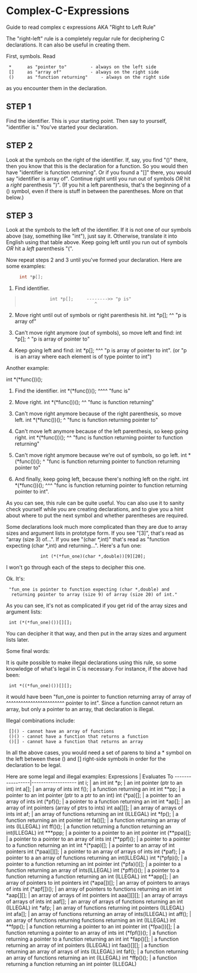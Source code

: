# Complex-C-Expressions
Guide to read complex c expressions AKA "Right to Left Rule"

The "right-left" rule is a completely regular rule for deciphering C
declarations.  It can also be useful in creating them.

First, symbols.  Read

     *		as "pointer to"			- always on the left side
     [] 	as "array of"			- always on the right side
     ()		as "function returning"		- always on the right side

as you encounter them in the declaration.

STEP 1
------
Find the identifier.  This is your starting point.  Then say to yourself,
"identifier is."  You've started your declaration.

STEP 2
------
Look at the symbols on the right of the identifier.  If, say, you find "()"
there, then you know that this is the declaration for a function.  So you
would then have "identifier is function returning".  Or if you found a 
"[]" there, you would say "identifier is array of".  Continue right until
you run out of symbols *OR* hit a *right* parenthesis ")".  (If you hit a 
left parenthesis, that's the beginning of a () symbol, even if there
is stuff in between the parentheses.  More on that below.)

STEP 3
------
Look at the symbols to the left of the identifier.  If it is not one of our
symbols above (say, something like "int"), just say it.  Otherwise, translate
it into English using that table above.  Keep going left until you run out of
symbols *OR* hit a *left* parenthesis "(".  

Now repeat steps 2 and 3 until you've formed your declaration.  Here are some
examples:
```c
     int *p[];
```
1) Find identifier.         
>
>			     int *p[];     -------->> "p is"                                                          
>                                 ^	

2) Move right until out of symbols or right parenthesis hit.
                             int *p[];
                                   ^^
   "p is array of"

3) Can't move right anymore (out of symbols), so move left and find:
                             int *p[];
                                 ^
   "p is array of pointer to"

4) Keep going left and find:
                             int *p[];
                             ^^^
   "p is array of pointer to int". 
   (or "p is an array where each element is of type pointer to int")

Another example:

   int *(*func())();

1) Find the identifier.      int *(*func())();
                                    ^^^^
   "func is"

2) Move right.               int *(*func())();
                                        ^^
   "func is function returning"

3) Can't move right anymore because of the right parenthesis, so move left.
                             int *(*func())();
                                   ^
   "func is function returning pointer to"

4) Can't move left anymore because of the left parenthesis, so keep going
   right.                    int *(*func())();
                                           ^^
   "func is function returning pointer to function returning"

5) Can't move right anymore because we're out of symbols, so go left.
                             int *(*func())();
                                 ^
   "func is function returning pointer to function returning pointer to"

6) And finally, keep going left, because there's nothing left on the right.
                             int *(*func())();
                             ^^^
   "func is function returning pointer to function returning pointer to int".


As you can see, this rule can be quite useful.  You can also use it to
sanity check yourself while you are creating declarations, and to give
you a hint about where to put the next symbol and whether parentheses
are required.

Some declarations look much more complicated than they are due to array
sizes and argument lists in prototype form.  If you see "[3]", that's
read as "array (size 3) of...".  If you see "(char *,int)" that's read
as "function expecting (char *,int) and returning...".  Here's a fun
one:

                 int (*(*fun_one)(char *,double))[9][20];

I won't go through each of the steps to decipher this one.

Ok.  It's:

     "fun_one is pointer to function expecting (char *,double) and 
      returning pointer to array (size 9) of array (size 20) of int."

As you can see, it's not as complicated if you get rid of the array sizes
and argument lists:

     int (*(*fun_one)())[][];

You can decipher it that way, and then put in the array sizes and argument
lists later.

Some final words:

It is quite possible to make illegal declarations using this rule,
so some knowledge of what's legal in C is necessary.  For instance,
if the above had been:

     int *((*fun_one)())[][];

it would have been "fun_one is pointer to function returning array of array of
                                          ^^^^^^^^^^^^^^^^^^^^^^^^
pointer to int".  Since a function cannot return an array, but only a 
pointer to an array, that declaration is illegal.


Illegal combinations include:

	 []() - cannot have an array of functions
	 ()() - cannot have a function that returns a function
	 ()[] - cannot have a function that returns an array

In all the above cases, you would need a set of parens to bind a *
symbol on the left between these () and [] right-side symbols in order
for the declaration to be legal.

Here are some legal and illegal examples:
Expressions      |      Evaluates To
-----------------|-------------------
int i;            |      an int
int *p;           |     an int pointer (ptr to an int)
int a[];           |     an array of ints
int f();           |     a function returning an int
int **pp;         |      a pointer to an int pointer (ptr to a ptr to an int)
int (*pa)[];      |      a pointer to an array of ints
int (*pf)();      |      a pointer to a function returning an int
int *ap[];        |      an array of int pointers (array of ptrs to ints)
int aa[][];        |     an array of arrays of ints
int af[]();        |     an array of functions returning an int (ILLEGAL)
int *fp();        |      a function returning an int pointer
int fa()[];        |     a function returning an array of ints (ILLEGAL)
int ff()();       |      a function returning a function returning an int(ILLEGAL)
int ***ppp;        |     a pointer to a pointer to an int pointer
int (**ppa)[];     |     a pointer to a pointer to an array of ints
int (**ppf)();     |     a pointer to a pointer to a function returning an int
int *(*pap)[];     |     a pointer to an array of int pointers
int (*paa)[][];    |     a pointer to an array of arrays of ints
int (*paf)[]();    |     a pointer to a an array of functions returning an int(ILLEGAL)
int *(*pfp)();     |     a pointer to a function returning an int pointer
int (*pfa)()[];    |     a pointer to a function returning an array of ints(ILLEGAL)
int (*pff)()();    |     a pointer to a function returning a function returning an int (ILLEGAL)
int **app[];        |    an array of pointers to int pointers
int (*apa[])[];     |    an array of pointers to arrays of ints
int (*apf[])();     |    an array of pointers to functions returning an int
int *aap[][];      |     an array of arrays of int pointers
int aaa[][][];      |    an array of arrays of arrays of ints
int aaf[][]();     |     an array of arrays of functions returning an int (ILLEGAL)
int *afp[]();      |     an array of functions returning int pointers (ILLEGAL)
int afa[]()[];    |      an array of functions returning an array of ints(ILLEGAL)
int aff[]()();      |    an array of functions returning functions returning an int (ILLEGAL)
int **fpp();        |    a function returning a pointer to an int pointer
int (*fpa())[];     |    a function returning a pointer to an array of ints
int (*fpf())();    |     a function returning a pointer to a function returning an int
int *fap()[];    |       a function returning an array of int pointers (ILLEGAL)
int faa()[][];    |      a function returning an array of arrays of ints (ILLEGAL)
int faf()[]();      |    a function returning an array of functions returning an int (ILLEGAL)
int *ffp()();        |   a function returning a function returning an int pointer (ILLEGAL)
